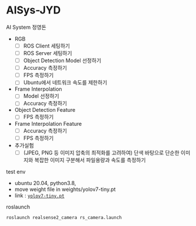 # AISys-JYD
AI System 정영돈

- RGB
  - [ ]  ROS Client 세팅하기
  - [ ]  ROS Server 세팅하기
  - [ ]  Object Detection Model 선정하기
  - [ ]  Accuracy 측정하기
  - [ ]  FPS 측정하기
  - [ ]  Ubuntu에서 네트워크 속도를 제한하기
- Frame Interpolation
  - [ ]  Model 선정하기
  - [ ]  Accuracy 측정하기
- Object Detection Feature
  - [ ]  FPS 측정하기
- Frame Interpolation Feature
  - [ ]  Accuracy 측정하기
  - [ ]  FPS 측정하기
- 추가실험
  - [ ]  (JPEG, PNG 등 이미지 압축의 최적화를 고려하여) 단색 바탕으로 단순한 이미지와 복잡한 이미지 구분해서 파일용량과 속도를 측정하기

test env
- ubuntu 20.04, python3.8, 
- move weight file in weights/yolov7-tiny.pt
- link : [`yolov7-tiny.pt`](https://github.com/WongKinYiu/yolov7/releases/download/v0.1/yolov7-tiny.pt)

roslaunch
``` shell
roslaunch realsense2_camera rs_camera.launch
```
